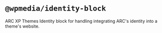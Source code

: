 # `@wpmedia/identity-block`
ARC XP Themes Identity block for handling integrating ARC's identity into a theme's website.
